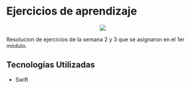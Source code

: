 # Ejercicios de aprendizaje

<p align="center">
  <img src="https://crocoapps.com/upload/iblock/af8/preview.jpg">
</p>

Resolucion de ejercicios de la semana 2 y 3 que se asignaron en el 1er módulo. 

## Tecnologías Utilizadas
- Swift
  
